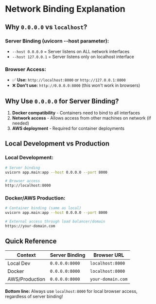 # Network Binding Explanation

## Why `0.0.0.0` vs `localhost`?

### **Server Binding (uvicorn --host parameter):**
- `--host 0.0.0.0` = Server listens on ALL network interfaces
- `--host 127.0.0.1` = Server listens only on localhost interface

### **Browser Access:**
- ✅ **Use:** `http://localhost:8000` or `http://127.0.0.1:8000`
- ❌ **Don't use:** `http://0.0.0.0:8000` (this won't work in browsers)

## Why Use `0.0.0.0` for Server Binding?

1. **Docker compatibility** - Containers need to bind to all interfaces
2. **Network access** - Allows access from other machines on network (if needed)
3. **AWS deployment** - Required for container deployments

## Local Development vs Production

### **Local Development:**
```bash
# Server binding
uvicorn app.main:app --host 0.0.0.0 --port 8000

# Browser access
http://localhost:8000
```

### **Docker/AWS Production:**
```bash
# Container binding (same as local)
uvicorn app.main:app --host 0.0.0.0 --port 8000

# External access through load balancer/domain
https://your-domain.com
```

## Quick Reference

| Context | Server Binding | Browser URL |
|---------|---------------|-------------|
| Local Dev | `0.0.0.0:8000` | `localhost:8000` |
| Docker | `0.0.0.0:8000` | `localhost:8000` |
| AWS/Production | `0.0.0.0:8000` | `your-domain.com` |

**Bottom line:** Always use `localhost:8000` for local browser access, regardless of server binding!